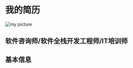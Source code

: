 # 我的简历

![my picture](https://avatars3.githubusercontent.com/u/20301767?s=460&v=4)

## 软件咨询师/软件全栈开发工程师/IT培训师

## 基本信息
    